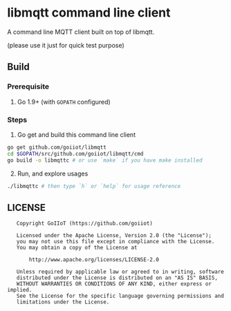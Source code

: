# libmqtt command line client

A command line MQTT client built on top of libmqtt.

(please use it just for quick test purpose)

## Build

### Prerequisite

1. Go 1.9+ (with `GOPATH` configured)

### Steps

1. Go get and build this command line client

```bash
go get github.com/goiiot/libmqtt
cd $GOPATH/src/github.com/goiiot/libmqtt/cmd
go build -o libmqttc # or use `make` if you have make installed
```

2. Run, and explore usages

```bash
./libmqttc # then type `h` or `help` for usage reference
```

## LICENSE

```text
   Copyright GoIIoT (https://github.com/goiiot)

   Licensed under the Apache License, Version 2.0 (the "License");
   you may not use this file except in compliance with the License.
   You may obtain a copy of the License at

       http://www.apache.org/licenses/LICENSE-2.0

   Unless required by applicable law or agreed to in writing, software
   distributed under the License is distributed on an "AS IS" BASIS,
   WITHOUT WARRANTIES OR CONDITIONS OF ANY KIND, either express or implied.
   See the License for the specific language governing permissions and
   limitations under the License.
```